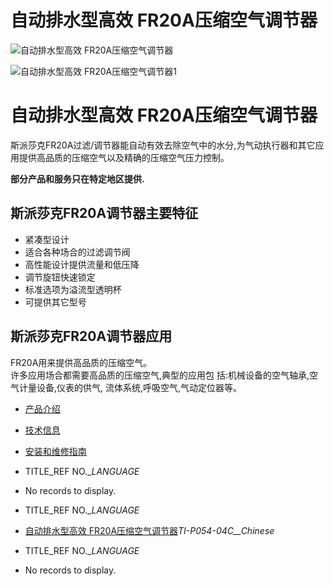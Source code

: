 

# 自动排水型高效 FR20A压缩空气调节器

![自动排水型高效 FR20A压缩空气调节器](/d/file/pcas/41894f8873dc238233fc467af0c0ec55.jpg)

![自动排水型高效 FR20A压缩空气调节器1](/d/file/pcas/41894f8873dc238233fc467af0c0ec55.jpg)

# 自动排水型高效 FR20A压缩空气调节器

斯派莎克FR20A过滤/调节器能自动有效去除空气中的水分,为气动执行器和其它应用提供高品质的压缩空气以及精确的压缩空气压力控制。

**部分产品和服务只在特定地区提供.**

## 斯派莎克FR20A调节器主要特征

-   紧凑型设计
-   适合各种场合的过滤调节阀
-   高性能设计提供流量和低压降
-   调节旋钮快速锁定
-   标准选项为溢流型透明杯
-   可提供其它型号

## 斯派莎克FR20A调节器应用

FR20A用来提供高品质的压缩空气。  
许多应用场合都需要高品质的压缩空气,典型的应用包 括:机械设备的空气轴承,空气计量设备,仪表的供气, 流体系统,呼吸空气,气动定位器等。

-   [产品介绍](javascript:navactive(1);)
-   [技术信息](javascript:navactive(2);)
-   [安装和维修指南](javascript:navactive(3);)

-   TITLE_REF NO.__LANGUAGE_
-   No records to display.

-   TITLE_REF NO.__LANGUAGE_
-   [自动排水型高效 FR20A压缩空气调节器](/d/pdf/TI-P054-04C-FR20A%20自动排水型高效压缩空气调节器.pdf)_TI-P054-04C__Chinese_

-   TITLE_REF NO.__LANGUAGE_
-   No records to display.
